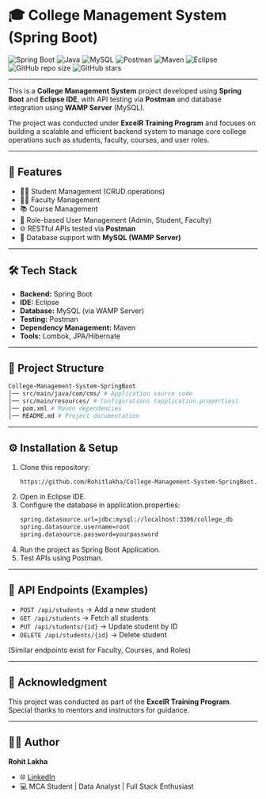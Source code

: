 # 🎓 College Management System (Spring Boot)

![Spring Boot](https://img.shields.io/badge/Spring%20Boot-2.7.0-brightgreen?logo=springboot&logoColor=white)  ![Java](https://img.shields.io/badge/Java-17-orange?logo=java&logoColor=white) ![MySQL](https://img.shields.io/badge/MySQL-Database-blue?logo=mysql&logoColor=white)  ![Postman](https://img.shields.io/badge/Postman-API%20Testing-orange?logo=postman&logoColor=white)  ![Maven](https://img.shields.io/badge/Maven-Build%20Tool-red?logo=apachemaven&logoColor=white)  ![Eclipse](https://img.shields.io/badge/Eclipse-IDE-purple?logo=eclipseide&logoColor=white)  ![GitHub repo size](https://img.shields.io/github/repo-size/Rohitlakha/College-Management-System-SpringBoot)  ![GitHub stars](https://img.shields.io/github/stars/Rohitlakha/College-Management-System-SpringBoot?style=social)  

---

This is a **College Management System** project developed using **Spring Boot** and **Eclipse IDE**, with API testing via **Postman** and database integration using **WAMP Server** (MySQL).  

The project was conducted under **ExcelR Training Program** and focuses on building a scalable and efficient backend system to manage core college operations such as students, faculty, courses, and user roles.

---

## 🚀 Features
- 👨‍🎓 Student Management (CRUD operations)
- 👩‍🏫 Faculty Management
- 📚 Course Management
- 👥 Role-based User Management (Admin, Student, Faculty)
- 🌐 RESTful APIs tested via **Postman**
- 💾 Database support with **MySQL (WAMP Server)**

---

## 🛠️ Tech Stack
- **Backend:** Spring Boot  
- **IDE:** Eclipse  
- **Database:** MySQL (via WAMP Server)  
- **Testing:** Postman  
- **Dependency Management:** Maven  
- **Tools:** Lombok, JPA/Hibernate  

---

## 📂 Project Structure
```bash
College-Management-System-SpringBoot
│── src/main/java/com/cms/ # Application source code
│── src/main/resources/ # Configurations (application.properties)
│── pom.xml # Maven dependencies
│── README.md # Project documentation
```
---

## ⚙️ Installation & Setup
1. Clone this repository:
   ```bash
   https://github.com/Rohitlakha/College-Management-System-SpringBoot.git
   ```
2. Open in Eclipse IDE.
3. Configure the database in application.properties:
   ```bash
   spring.datasource.url=jdbc:mysql://localhost:3306/college_db
   spring.datasource.username=root
   spring.datasource.password=yourpassword
   ```
4. Run the project as Spring Boot Application.
5. Test APIs using Postman.

---

## 📌 API Endpoints (Examples)

- `POST /api/students` → Add a new student  
- `GET /api/students` → Fetch all students  
- `PUT /api/students/{id}` → Update student by ID  
- `DELETE /api/students/{id}` → Delete student  

(Similar endpoints exist for Faculty, Courses, and Roles)

---

## 📜 Acknowledgment
This project was conducted as part of the **ExcelR Training Program**.  
Special thanks to mentors and instructors for guidance.  

---

## 👨‍💻 Author
**Rohit Lakha**  

- 🌐 [LinkedIn](https://www.linkedin.com/in/rohit-lakha/)  
- 💻 MCA Student | Data Analyst | Full Stack Enthusiast  


